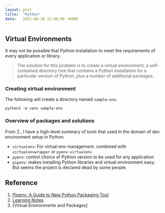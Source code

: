 ```yaml
---
layout: post
title:  "Python"
date:   2021-08-28 22:00:00 +0800
---
```


## Virtual Environments

It may not be possible that Python installation to meet the requirements of every application or library.

> The solution for this problem is to create a virtual environment, a self-contained directory tree that contains a Python installation for a particular version of Python, plus a number of additional packages.

### Creating virtual environment

The following will create a directory named `sample-env`.
```
python3 -m venv sample-env
```

### Overview of packages and solutions

From 2., I have a high-level summary of tools that used in the domain of dev environment setup in Python.

- `virtualenv`: For virtual env management. combined with `virtualenvwrapper` or `pyenv-virtualenv`
- `pyenv`: control choice of Python version to be used for any application
- `pipenv`: makes installing Python libraries and virtual environment easy; But seems the project is declared dead by some people.

## Reference

1. [Pipenv: A Guide to New Python Packaging Tool](https://realpython.com/pipenv-guide/#pipenvs-dependency-resolution-approach)
2. [Learning Notes](https://www.notion.so/bobzeng/Python-8eeedd75a05a44a8bce2604b2af9750c)
3. [Virtual Environments and Packages]